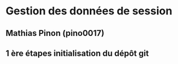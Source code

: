 # Gestion des données de session

## Mathias Pinon (pino0017)

## 1 ère étapes initialisation du dépôt git 